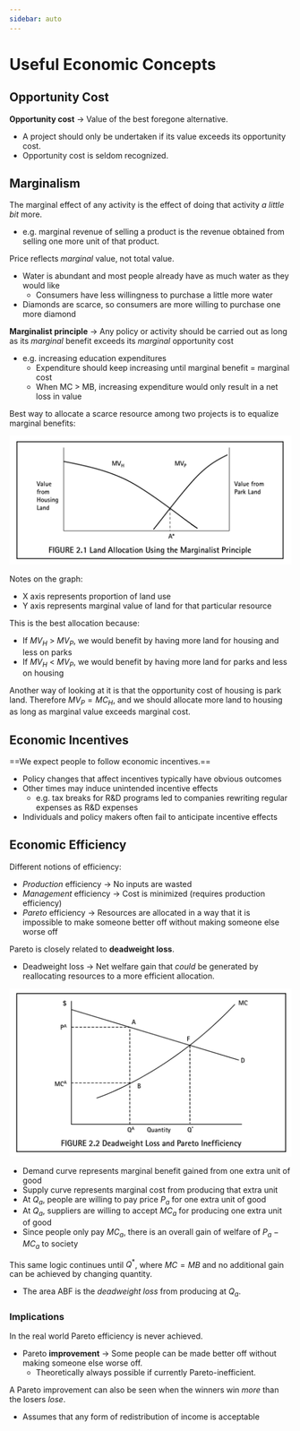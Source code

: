 ```yaml
---
sidebar: auto
---
```


# Useful Economic Concepts

## Opportunity Cost

**Opportunity cost** -> Value of the best foregone alternative.

* A project should only be undertaken if its value exceeds its opportunity cost.
* Opportunity cost is seldom recognized.

## Marginalism

The marginal effect of any activity is the effect of doing that activity *a little bit* more.

* e.g. marginal revenue of selling a product is the revenue obtained from selling one more unit of that product.

Price reflects *marginal* value, not total value.

* Water is abundant and most people already have as much water as they would like
  * Consumers have less willingness to purchase a little more water
* Diamonds are scarce, so consumers are more willing to purchase one more diamond

**Marginalist principle** -> Any policy or activity should be carried out as long as its *marginal* benefit exceeds its *marginal* opportunity cost

* e.g. increasing education expenditures
  * Expenditure should keep increasing until marginal benefit = marginal cost
  * When MC > MB, increasing expenditure would only result in a net loss in value

Best way to allocate a scarce resource among two projects is to equalize marginal benefits:

![Allocation through marginalist principle](./01-allocation.png)

Notes on the graph:

* X axis represents proportion of land use
* Y axis represents marginal value of land for that particular resource

This is the best allocation because:

* If $MV_H$ > $MV_P$, we would benefit by having more land for housing and less on parks
* If $MV_H$ < $MV_P$, we would benefit by having more land for parks and less on housing

Another way of looking at it is that the opportunity cost of housing is park land. Therefore $MV_P = MC_H$, and we should allocate more land to housing as long as marginal value exceeds marginal cost.

## Economic Incentives

==We expect people to follow economic incentives.==

* Policy changes that affect incentives typically have obvious outcomes
* Other times may induce unintended incentive effects
  * e.g. tax breaks for R&D programs led to companies rewriting regular expenses as R&D expenses
* Individuals and policy makers often fail to anticipate incentive effects

## Economic Efficiency

Different notions of efficiency:

* *Production* efficiency -> No inputs are wasted
* *Management* efficiency -> Cost is minimized (requires production efficiency)
* *Pareto* efficiency -> Resources are allocated in a way that it is impossible to make someone better off without making someone else worse off

Pareto is closely related to **deadweight loss**.

* Deadweight loss -> Net welfare gain that *could* be generated by reallocating resources to a more efficient allocation.

![Deadweight loss](./02-pareto.png)

* Demand curve represents marginal benefit gained from one extra unit of good
* Supply curve represents marginal cost from producing that extra unit
* At $Q_a$, people are willing to pay price $P_a$ for one extra unit of good
* At $Q_a$, suppliers are willing to accept $MC_a$ for producing one extra unit of good
* Since people only pay $MC_a$, there is an overall gain of welfare of $P_a-MC_a$ to society

This same logic continues until $Q^*$, where $MC=MB$ and no additional gain can be achieved by changing quantity.

* The area ABF is the *deadweight loss* from producing at $Q_a$.

### Implications

In the real world Pareto efficiency is never achieved.

* Pareto **improvement** -> Some people can be made better off without making someone else worse off.
	* Theoretically always possible if currently Pareto-inefficient.

A Pareto improvement can also be seen when the winners win *more* than the losers *lose*.

* Assumes that any form of redistribution of income is acceptable
